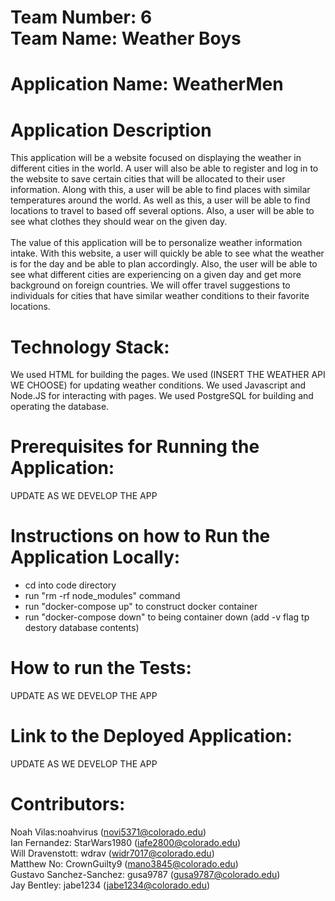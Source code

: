# Team Number: 6 <br />Team Name: Weather Boys

# Application Name: WeatherMen

# Application Description
  This application will be a website focused on displaying the weather in different cities in the world. A user will also be able to register and log in to the website to save certain cities that will be allocated to their user information. Along with this, a user will be able to find places with similar temperatures around the world. As well as this, a user will be able to find locations to travel to based off several options. Also, a user will be able to see what clothes they should wear on the given day.
<br />
<br />
  The value of this application will be to personalize weather information intake. With this website, a user will quickly be able to see what the weather is for the day and be able to plan accordingly. Also, the user will be able to see what different cities are experiencing on a given day and get more background on foreign countries. We will offer travel suggestions to individuals for cities that have similar weather conditions to their favorite locations.
<br />

# Technology Stack:

We used HTML for building the pages.
We used (INSERT THE WEATHER API WE CHOOSE) for updating weather conditions.
We used Javascript and Node.JS for interacting with pages.
We used PostgreSQL for building and operating the database.

# Prerequisites for Running the Application:

UPDATE AS WE DEVELOP THE APP

# Instructions on how to Run the Application Locally:

* cd into code directory
* run "rm -rf node_modules" command
* run "docker-compose up" to construct docker container
* run "docker-compose down" to being container down (add -v flag tp destory database contents)

# How to run the Tests:

UPDATE AS WE DEVELOP THE APP

# Link to the Deployed Application:

UPDATE AS WE DEVELOP THE APP

# Contributors:

Noah Vilas:noahvirus (novi5371@colorado.edu) <br />
Ian Fernandez: StarWars1980 (iafe2800@colorado.edu) <br />
Will Dravenstott: wdrav (widr7017@colorado.edu) <br />
Matthew No: CrownGuilty9 (mano3845@colorado.edu) <br />
Gustavo Sanchez-Sanchez: gusa9787 (gusa9787@colorado.edu) <br />
Jay Bentley: jabe1234 (jabe1234@colorado.edu) <br />

